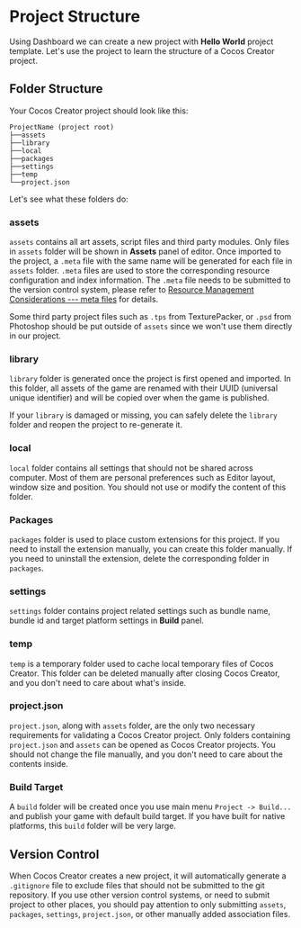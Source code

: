 # Project Structure

Using Dashboard we can create a new project with **Hello World** project template. Let's use the project to learn the structure of a Cocos Creator project.

## Folder Structure

Your Cocos Creator project should look like this:

```
ProjectName (project root)
├──assets
├──library
├──local
├──packages
├──settings
├──temp
└──project.json
```

Let's see what these folders do:

### assets

`assets` contains all art assets, script files and third party modules. Only files in `assets` folder will be shown in **Assets** panel of editor. Once imported to the project, a `.meta` file with the same name will be generated for each file in `assets` folder. `.meta` files are used to store the corresponding resource configuration and index information. The `.meta` file needs to be submitted to the version control system, please refer to [Resource Management Considerations --- meta files](../advanced-topics/meta.md) for details.

Some third party project files such as `.tps` from TexturePacker, or `.psd` from Photoshop should be put outside of `assets` since we won't use them directly in our project.

### library

`library` folder is generated once the project is first opened and imported. In this folder, all assets of the game are renamed with their UUID (universal unique identifier) and will be copied over when the game is published.

If your `library` is damaged or missing, you can safely delete the `library` folder and reopen the project to re-generate it.

### local

`local` folder contains all settings that should not be shared across computer. Most of them are personal preferences such as Editor layout, window size and position. You should not use or modify the content of this folder.

### Packages

`packages` folder is used to place custom extensions for this project. If you need to install the extension manually, you can create this folder manually. If you need to uninstall the extension, delete the corresponding folder in `packages`.

### settings

`settings` folder contains project related settings such as bundle name, bundle id and target platform settings in **Build** panel.

### temp

`temp` is a temporary folder used to cache local temporary files of Cocos Creator. This folder can be deleted manually after closing Cocos Creator, and you don't need to care about what's inside.

### project.json

`project.json`, along with `assets` folder, are the only two necessary requirements for validating a Cocos Creator project. Only folders containing `project.json` and `assets` can be opened as Cocos Creator projects. You should not change the file manually, and you don't need to care about the contents inside.

### Build Target

A `build` folder will be created once you use main menu `Project -> Build...` and publish your game with default build target. If you have built for native platforms, this `build` folder will be very large.

## Version Control

When Cocos Creator creates a new project, it will automatically generate a `.gitignore` file to exclude files that should not be submitted to the git repository. If you use other version control systems, or need to submit project to other places, you should pay attention to only submitting `assets`, `packages`, `settings`, `project.json`, or other manually added association files.
